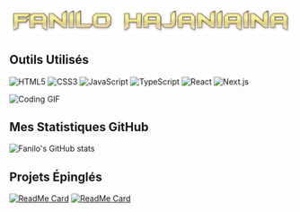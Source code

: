 
![Bonjour, je suis Fanilo Hajaniaina!](https://github.com/FaniloHajaniaina/FaniloHajaniaina/blob/main/Nilo.png)

## Outils Utilisés
![HTML5](https://img.shields.io/badge/-HTML5-E34F26?style=flat-square&logo=html5&logoColor=white)
![CSS3](https://img.shields.io/badge/-CSS3-1572B6?style=flat-square&logo=css3)
![JavaScript](https://img.shields.io/badge/-JavaScript-F7DF1E?style=flat-square&logo=javascript&logoColor=black)
![TypeScript](https://img.shields.io/badge/-TypeScript-007ACC?style=flat-square&logo=typescript&logoColor=white)
![React](https://img.shields.io/badge/-React-61DAFB?style=flat-square&logo=react&logoColor=black)
![Next.js](https://img.shields.io/badge/-Next.js-000000?style=flat-square&logo=nextdotjs&logoColor=white)

![Coding GIF](https://media.giphy.com/media/26u4nJPf0JtQPdStq/giphy.gif)

## Mes Statistiques GitHub

![Fanilo's GitHub stats](https://github-readme-stats.vercel.app/api?username=FaniloHajaniaina&show_icons=true&theme=radical)

## Projets Épinglés

[![ReadMe Card](https://github-readme-stats.vercel.app/api/pin/?username=FaniloHajaniaina&repo=E-Ticket&theme=radical)](https://github.com/FaniloHajaniaina/E-Ticket)
[![ReadMe Card](https://github-readme-stats.vercel.app/api/pin/?username=FaniloHajaniaina&repo=CRUD_ReactJs-nodeJs&theme=radical)](https://github.com/FaniloHajaniaina/CRUD_ReactJs-nodeJs)



<!--
**FaniloHajaniaina/FaniloHajaniaina** is a ✨ _special_ ✨ repository because its `README.md` (this file) appears on your GitHub profile.

Here are some ideas to get you started:

- 🔭 I’m currently working on ...
- 🌱 I’m currently learning ...
- 👯 I’m looking to collaborate on ...
- 🤔 I’m looking for help with ...
- 💬 Ask me about ...
- 📫 How to reach me: ...
- 😄 Pronouns: ...
- ⚡ Fun fact: ...
-->
